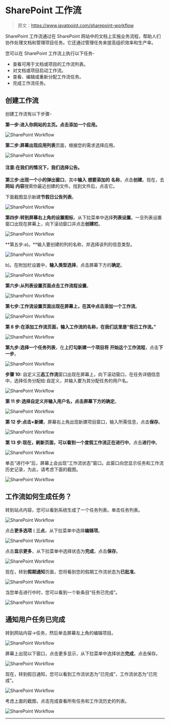 # SharePoint 工作流

> 原文：<https://www.javatpoint.com/sharepoint-workflow>

SharePoint 工作流通过在 SharePoint 网站中的文档上实施业务流程，帮助人们协作处理文档和管理项目任务。它还通过管理任务来提高组织效率和生产率。

您可以在 SharePoint 工作流上执行以下任务-

*   查看可用于文档或项目的工作流列表。
*   对文档或项目启动工作流。
*   查看、编辑或重新分配工作流任务。
*   完成工作流任务。

## 创建工作流

创建工作流有以下步骤-

**第一步:**进入你网站的主页。点击**添加一个应用。**

![SharePoint Workflow](img/e0766ce131e8cf5647b3bdef48110771.png)

**第二步:**屏幕出现**应用列表**页面，根据您的需求选择应用。

![SharePoint Workflow](img/7e5367c84ab6c26c7ee2f047ec1701b7.png)

#### 注意:在我们的情况下，我们选择公告。

**第三步:**出现一个小的**弹出窗口**，其中**输入** **想要添加的** **名称**，点击**创建**。现在，去**网站** **内容**搜索你最近创建的文件。找到文件后，点击它。

下面截图显示新建**节假日公告列表**。

![SharePoint Workflow](img/9337d8f3b702d80aceda36fbccfff1de.png)

**第四步:**转到屏幕右上角的**设置图标**，从下拉菜单中选择**列表设置**。一旦列表设置窗口出现在屏幕上，向下滚动窗口并点击**创建栏**。

![SharePoint Workflow](img/92a0c572979187b5eeafddd6fce60d81.png)

**第五步:a)。**输入要创建的列的名称，并选择该列的信息类型。

![SharePoint Workflow](img/39d314cb48a712456434c15cb7769538.png)

b)。在附加栏设置中，**输入类型选择**，点击屏幕下方的**确定**。

![SharePoint Workflow](img/19f90e46b12d1fff0a56fc418b4dd4b3.png)

**第六步:**从列表设置页面点击**工作流程设置**。

![SharePoint Workflow](img/e0766ce131e8cf5647b3bdef48110771.png)

**第七步:**工作流设置页面出现在屏幕上，在其中点击**添加一个工作流**。

![SharePoint Workflow](img/725c0163969949f5ee3ab12e974482d6.png)

**第 8 步:**在添加工作流页面，输入工作流的名称，在我们这里是**“假日工作流。”**

![SharePoint Workflow](img/9bb10b11339af06ea12a6f892853af69.png)

**第九步:**选择一个**任务列表**，在**上打勾新建一个项目将** **开始这个工作流程**，点击**下一步**。

![SharePoint Workflow](img/337e92c0f24d2512053080c4b5562d4f.png)

**步骤 10:** 自定义**三态工作流**窗口出现在屏幕上，向下滚动窗口，在任务详细信息中，选择任务分配给:自定义，并输入要为其分配任务的用户名。

![SharePoint Workflow](img/4c55609097447774ffd69f4fa9ac26d5.png)

**第 11 步:**选择自定义并输入用户名，点击屏幕下方的**确定**。

![SharePoint Workflow](img/dee219b5fd402f435aa3d101c878787d.png)

**第 12 步:**点击**+新建**，屏幕右上角出现新建项目窗口，输入所需信息，点击**保存**。

![SharePoint Workflow](img/ec5d91c700880963e09fa29ea8f63d55.png)

**第 13 步:**现在，刷新页面，可以看到一个度假工作流正在**进行中**。点击**进行中**。

![SharePoint Workflow](img/66888c65aa2ad91c043122e5847291e8.png)

单击“进行中”后，屏幕上会出现“工作流状态”窗口。此窗口向您显示任务和工作流历史记录，为此，请考虑下面的截图。

![SharePoint Workflow](img/64cd6de7f77b726f1b2708a51f62035d.png)

## 工作流如何生成任务？

转到站点内容，您可以看到系统生成了一个任务列表。单击任务列表。

![SharePoint Workflow](img/52756710307976713eecbe280c6b925e.png)

点击**更多选项** ( **三点**，从下拉菜单中选择**编辑项**。

![SharePoint Workflow](img/20a61c59fb66bfe0d989142e85002045.png)

点击**显示更多**，从下拉菜单中选择状态为**完成**，点击**保存**。

![SharePoint Workflow](img/bd0d2e106e56d78b5c2c0178669358c2.png)

现在，转到**假期通知**页面，您将看到您的假期工作流状态为**已批准**。

![SharePoint Workflow](img/3b5714b2fefeb8b32436a86153034f1c.png)

当您单击进行中时，您可以看到一个新条目“任务已完成”。

![SharePoint Workflow](img/edf69530d0a323df55aa82bf8a227090.png)

## 通知用户任务已完成

转到网站内容->任务，然后单击屏幕左上角的编辑项目。

![SharePoint Workflow](img/188240c242ef9a6c7691ccb32cd3f7de.png)

屏幕上出现以下窗口，点击更多显示，从下拉菜单中选择状态**完成**，点击保存。

![SharePoint Workflow](img/22a3e45e5e3fd7fa43aa4cc1d8d60acd.png)

现在，转到假日通知，您可以看到工作流状态为“已完成”，工作流状态为“已完成”。

![SharePoint Workflow](img/9d3d59236d858e6f97abd8fe69978118.png)

考虑上面的截图，点击完成查看所有任务和工作流历史的列表。

![SharePoint Workflow](img/a831be3dcc29dcdefcf72b2e38a04ccc.png)

* * *